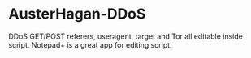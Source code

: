 # AusterHagan-DDoS

DDoS GET/POST referers, useragent, target and Tor all editable inside script. Notepad+ is a great app for editing script.
